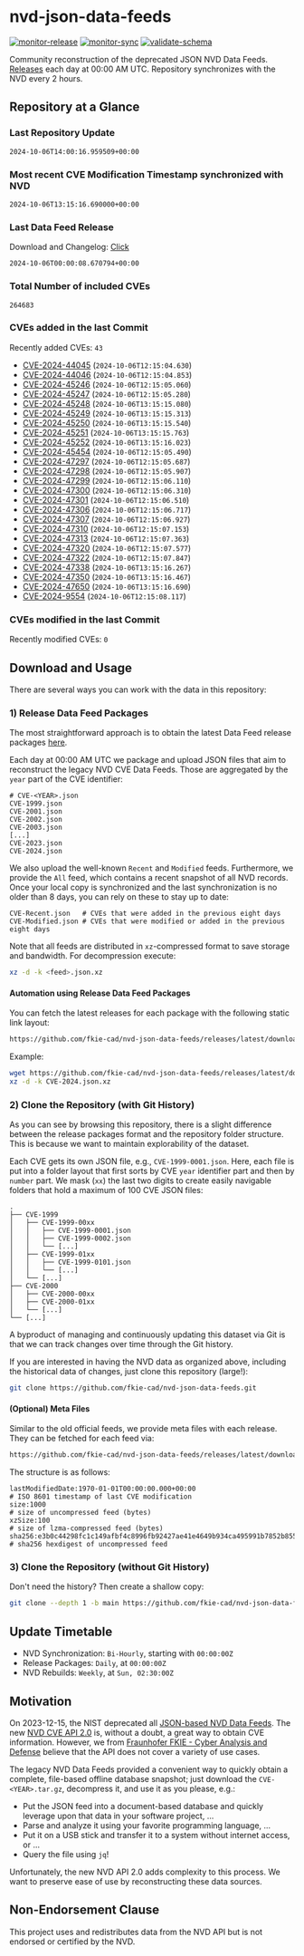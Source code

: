 # nvd-json-data-feeds

[![monitor-release](https://github.com/fkie-cad/nvd-json-data-feeds/actions/workflows/monitor_release.yml/badge.svg)](https://github.com/fkie-cad/nvd-json-data-feeds/actions/workflows/monitor_release.yml)
[![monitor-sync](https://github.com/fkie-cad/nvd-json-data-feeds/actions/workflows/monitor_sync.yml/badge.svg)](https://github.com/fkie-cad/nvd-json-data-feeds/actions/workflows/monitor_sync.yml)
[![validate-schema](https://github.com/fkie-cad/nvd-json-data-feeds/actions/workflows/validate_schema.yml/badge.svg)](https://github.com/fkie-cad/nvd-json-data-feeds/actions/workflows/validate_schema.yml)

Community reconstruction of the deprecated JSON NVD Data Feeds.
[Releases](https://github.com/fkie-cad/nvd-json-data-feeds/releases/latest) each day at 00:00 AM UTC.
Repository synchronizes with the NVD every 2 hours.

## Repository at a Glance

### Last Repository Update

```plain
2024-10-06T14:00:16.959509+00:00
```

### Most recent CVE Modification Timestamp synchronized with NVD

```plain
2024-10-06T13:15:16.690000+00:00
```

### Last Data Feed Release

Download and Changelog: [Click](https://github.com/fkie-cad/nvd-json-data-feeds/releases/latest)

```plain
2024-10-06T00:00:08.670794+00:00
```

### Total Number of included CVEs

```plain
264683
```

### CVEs added in the last Commit

Recently added CVEs: `43`

- [CVE-2024-44045](CVE-2024/CVE-2024-440xx/CVE-2024-44045.json) (`2024-10-06T12:15:04.630`)
- [CVE-2024-44046](CVE-2024/CVE-2024-440xx/CVE-2024-44046.json) (`2024-10-06T12:15:04.853`)
- [CVE-2024-45246](CVE-2024/CVE-2024-452xx/CVE-2024-45246.json) (`2024-10-06T12:15:05.060`)
- [CVE-2024-45247](CVE-2024/CVE-2024-452xx/CVE-2024-45247.json) (`2024-10-06T12:15:05.280`)
- [CVE-2024-45248](CVE-2024/CVE-2024-452xx/CVE-2024-45248.json) (`2024-10-06T13:15:15.080`)
- [CVE-2024-45249](CVE-2024/CVE-2024-452xx/CVE-2024-45249.json) (`2024-10-06T13:15:15.313`)
- [CVE-2024-45250](CVE-2024/CVE-2024-452xx/CVE-2024-45250.json) (`2024-10-06T13:15:15.540`)
- [CVE-2024-45251](CVE-2024/CVE-2024-452xx/CVE-2024-45251.json) (`2024-10-06T13:15:15.763`)
- [CVE-2024-45252](CVE-2024/CVE-2024-452xx/CVE-2024-45252.json) (`2024-10-06T13:15:16.023`)
- [CVE-2024-45454](CVE-2024/CVE-2024-454xx/CVE-2024-45454.json) (`2024-10-06T12:15:05.490`)
- [CVE-2024-47297](CVE-2024/CVE-2024-472xx/CVE-2024-47297.json) (`2024-10-06T12:15:05.687`)
- [CVE-2024-47298](CVE-2024/CVE-2024-472xx/CVE-2024-47298.json) (`2024-10-06T12:15:05.907`)
- [CVE-2024-47299](CVE-2024/CVE-2024-472xx/CVE-2024-47299.json) (`2024-10-06T12:15:06.110`)
- [CVE-2024-47300](CVE-2024/CVE-2024-473xx/CVE-2024-47300.json) (`2024-10-06T12:15:06.310`)
- [CVE-2024-47301](CVE-2024/CVE-2024-473xx/CVE-2024-47301.json) (`2024-10-06T12:15:06.510`)
- [CVE-2024-47306](CVE-2024/CVE-2024-473xx/CVE-2024-47306.json) (`2024-10-06T12:15:06.717`)
- [CVE-2024-47307](CVE-2024/CVE-2024-473xx/CVE-2024-47307.json) (`2024-10-06T12:15:06.927`)
- [CVE-2024-47310](CVE-2024/CVE-2024-473xx/CVE-2024-47310.json) (`2024-10-06T12:15:07.153`)
- [CVE-2024-47313](CVE-2024/CVE-2024-473xx/CVE-2024-47313.json) (`2024-10-06T12:15:07.363`)
- [CVE-2024-47320](CVE-2024/CVE-2024-473xx/CVE-2024-47320.json) (`2024-10-06T12:15:07.577`)
- [CVE-2024-47322](CVE-2024/CVE-2024-473xx/CVE-2024-47322.json) (`2024-10-06T12:15:07.847`)
- [CVE-2024-47338](CVE-2024/CVE-2024-473xx/CVE-2024-47338.json) (`2024-10-06T13:15:16.267`)
- [CVE-2024-47350](CVE-2024/CVE-2024-473xx/CVE-2024-47350.json) (`2024-10-06T13:15:16.467`)
- [CVE-2024-47650](CVE-2024/CVE-2024-476xx/CVE-2024-47650.json) (`2024-10-06T13:15:16.690`)
- [CVE-2024-9554](CVE-2024/CVE-2024-95xx/CVE-2024-9554.json) (`2024-10-06T12:15:08.117`)


### CVEs modified in the last Commit

Recently modified CVEs: `0`



## Download and Usage

There are several ways you can work with the data in this repository:

### 1) Release Data Feed Packages

The most straightforward approach is to obtain the latest Data Feed release packages [here](https://github.com/fkie-cad/nvd-json-data-feeds/releases/latest).

Each day at 00:00 AM UTC we package and upload JSON files that aim to reconstruct the legacy NVD CVE Data Feeds.
Those are aggregated by the `year` part of the CVE identifier:

```
# CVE-<YEAR>.json
CVE-1999.json
CVE-2001.json
CVE-2002.json
CVE-2003.json
[...]
CVE-2023.json
CVE-2024.json
```

We also upload the well-known `Recent` and `Modified` feeds.
Furthermore, we provide the `All` feed, which contains a recent snapshot of all NVD records.
Once your local copy is synchronized and the last synchronization is no older than 8 days, you can rely on these to stay up to date:

```plain
CVE-Recent.json   # CVEs that were added in the previous eight days
CVE-Modified.json # CVEs that were modified or added in the previous eight days
```

Note that all feeds are distributed in `xz`-compressed format to save storage and bandwidth.
For decompression execute:

```sh
xz -d -k <feed>.json.xz
```

#### Automation using Release Data Feed Packages

You can fetch the latest releases for each package with the following static link layout:

```sh
https://github.com/fkie-cad/nvd-json-data-feeds/releases/latest/download/CVE-<YEAR>.json.xz
```

Example:

```sh
wget https://github.com/fkie-cad/nvd-json-data-feeds/releases/latest/download/CVE-2024.json.xz
xz -d -k CVE-2024.json.xz
```

### 2) Clone the Repository (with Git History)

As you can see by browsing this repository, there is a slight difference between the release packages format and the repository folder structure.
This is because we want to maintain explorability of the dataset.

Each CVE gets its own JSON file, e.g., `CVE-1999-0001.json`.
Here, each file is put into a folder layout that first sorts by CVE `year` identifier part and then by `number` part.
We mask (`xx`) the last two digits to create easily navigable folders that hold a maximum of 100 CVE JSON files:

```plain
.
├── CVE-1999
│   ├── CVE-1999-00xx
│   │   ├── CVE-1999-0001.json
│   │   ├── CVE-1999-0002.json
│   │   └── [...]
│   ├── CVE-1999-01xx
│   │   ├── CVE-1999-0101.json
│   │   └── [...]
│   └── [...]
├── CVE-2000
│   ├── CVE-2000-00xx
│   ├── CVE-2000-01xx
│   └── [...]
└── [...]
```

A byproduct of managing and continuously updating this dataset via Git is that we can track changes over time through the Git history.

If you are interested in having the NVD data as organized above, including the historical data of changes, just clone this repository (large!):

```sh
git clone https://github.com/fkie-cad/nvd-json-data-feeds.git
```

#### (Optional) Meta Files

Similar to the old official feeds, we provide meta files with each release. They can be fetched for each feed via:

```sh
https://github.com/fkie-cad/nvd-json-data-feeds/releases/latest/download/CVE-<YEAR>.meta
```

The structure is as follows:

```plain
lastModifiedDate:1970-01-01T00:00:00.000+00:00                          # ISO 8601 timestamp of last CVE modification
size:1000                                                               # size of uncompressed feed (bytes)
xzSize:100                                                              # size of lzma-compressed feed (bytes)
sha256:e3b0c44298fc1c149afbf4c8996fb92427ae41e4649b934ca495991b7852b855 # sha256 hexdigest of uncompressed feed
```

### 3) Clone the Repository (without Git History)

Don't need the history? Then create a shallow copy:

```sh
git clone --depth 1 -b main https://github.com/fkie-cad/nvd-json-data-feeds.git
```


## Update Timetable

* NVD Synchronization: `Bi-Hourly`, starting with `00:00:00Z`
* Release Packages: `Daily`, at `00:00:00Z`
* NVD Rebuilds: `Weekly`, at `Sun, 02:30:00Z`


## Motivation

On 2023-12-15, the NIST deprecated all [JSON-based NVD Data Feeds](https://nvd.nist.gov/vuln/data-feeds#divRetirementBanner-1).
The new [NVD CVE API 2.0](https://nvd.nist.gov/developers/vulnerabilities) is, without a doubt, a great way to obtain CVE information.
However, we from [Fraunhofer FKIE - Cyber Analysis and Defense](https://www.fkie.fraunhofer.de/en/departments/cad.html) believe that the API does not cover a variety of use cases.

The legacy NVD Data Feeds provided a convenient way to quickly obtain a complete, file-based offline database snapshot; just download the `CVE-<YEAR>.tar.gz`, decompress it, and use it as you please, e.g.:

- Put the JSON feed into a document-based database and quickly leverage upon that data in your software project, ...
- Parse and analyze it using your favorite programming language, ...
- Put it on a USB stick and transfer it to a system without internet access, or ...
- Query the file using `jq`!

Unfortunately, the new NVD API 2.0 adds complexity to this process.
We want to preserve ease of use by reconstructing these data sources.

## Non-Endorsement Clause

This project uses and redistributes data from the NVD API but is not endorsed or certified by the NVD.